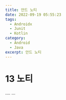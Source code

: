 ```yaml
---
title: 안드 노티
date: 2022-09-19 05:55:23
tags:
  - Androidx
  - Junit
  - Kotlin
category:
  - Android
  - Java
excerpt: 안드 노티
---
```


# 13 노티

....
...
